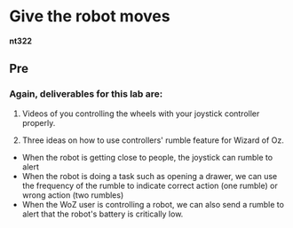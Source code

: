 # Give the robot moves
**nt322**


## Pre

### Again, deliverables for this lab are: 

1. Videos of you controlling the wheels with your joystick controller properly.


2. Three ideas on how to use controllers' rumble feature for Wizard of Oz.
- When the robot is getting close to people, the joystick can rumble to alert
- When the robot is doing a task such as opening a drawer, we can use the frequency of the rumble to indicate correct action (one rumble) or wrong action (two rumbles)
- When the WoZ user is controlling a robot, we can also send a rumble to alert that the robot's battery is critically low.

